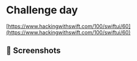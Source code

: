 # Challenge day

[https://www.hackingwithswift.com/100/swiftui/60](https://www.hackingwithswift.com/100/swiftui/60)

## 📸 Screenshots

